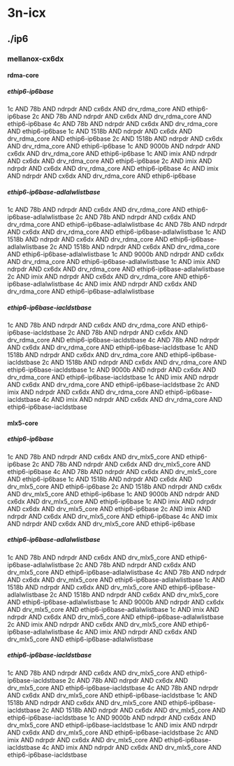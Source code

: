 # 3n-icx
## ./ip6
### mellanox-cx6dx
#### rdma-core
##### ethip6-ip6base
1c AND 78b AND ndrpdr AND cx6dx AND drv_rdma_core AND ethip6-ip6base
2c AND 78b AND ndrpdr AND cx6dx AND drv_rdma_core AND ethip6-ip6base
4c AND 78b AND ndrpdr AND cx6dx AND drv_rdma_core AND ethip6-ip6base
1c AND 1518b AND ndrpdr AND cx6dx AND drv_rdma_core AND ethip6-ip6base
2c AND 1518b AND ndrpdr AND cx6dx AND drv_rdma_core AND ethip6-ip6base
1c AND 9000b AND ndrpdr AND cx6dx AND drv_rdma_core AND ethip6-ip6base
1c AND imix AND ndrpdr AND cx6dx AND drv_rdma_core AND ethip6-ip6base
2c AND imix AND ndrpdr AND cx6dx AND drv_rdma_core AND ethip6-ip6base
4c AND imix AND ndrpdr AND cx6dx AND drv_rdma_core AND ethip6-ip6base
##### ethip6-ip6base-adlalwlistbase
1c AND 78b AND ndrpdr AND cx6dx AND drv_rdma_core AND ethip6-ip6base-adlalwlistbase
2c AND 78b AND ndrpdr AND cx6dx AND drv_rdma_core AND ethip6-ip6base-adlalwlistbase
4c AND 78b AND ndrpdr AND cx6dx AND drv_rdma_core AND ethip6-ip6base-adlalwlistbase
1c AND 1518b AND ndrpdr AND cx6dx AND drv_rdma_core AND ethip6-ip6base-adlalwlistbase
2c AND 1518b AND ndrpdr AND cx6dx AND drv_rdma_core AND ethip6-ip6base-adlalwlistbase
1c AND 9000b AND ndrpdr AND cx6dx AND drv_rdma_core AND ethip6-ip6base-adlalwlistbase
1c AND imix AND ndrpdr AND cx6dx AND drv_rdma_core AND ethip6-ip6base-adlalwlistbase
2c AND imix AND ndrpdr AND cx6dx AND drv_rdma_core AND ethip6-ip6base-adlalwlistbase
4c AND imix AND ndrpdr AND cx6dx AND drv_rdma_core AND ethip6-ip6base-adlalwlistbase
##### ethip6-ip6base-iacldstbase
1c AND 78b AND ndrpdr AND cx6dx AND drv_rdma_core AND ethip6-ip6base-iacldstbase
2c AND 78b AND ndrpdr AND cx6dx AND drv_rdma_core AND ethip6-ip6base-iacldstbase
4c AND 78b AND ndrpdr AND cx6dx AND drv_rdma_core AND ethip6-ip6base-iacldstbase
1c AND 1518b AND ndrpdr AND cx6dx AND drv_rdma_core AND ethip6-ip6base-iacldstbase
2c AND 1518b AND ndrpdr AND cx6dx AND drv_rdma_core AND ethip6-ip6base-iacldstbase
1c AND 9000b AND ndrpdr AND cx6dx AND drv_rdma_core AND ethip6-ip6base-iacldstbase
1c AND imix AND ndrpdr AND cx6dx AND drv_rdma_core AND ethip6-ip6base-iacldstbase
2c AND imix AND ndrpdr AND cx6dx AND drv_rdma_core AND ethip6-ip6base-iacldstbase
4c AND imix AND ndrpdr AND cx6dx AND drv_rdma_core AND ethip6-ip6base-iacldstbase
#### mlx5-core
##### ethip6-ip6base
1c AND 78b AND ndrpdr AND cx6dx AND drv_mlx5_core AND ethip6-ip6base
2c AND 78b AND ndrpdr AND cx6dx AND drv_mlx5_core AND ethip6-ip6base
4c AND 78b AND ndrpdr AND cx6dx AND drv_mlx5_core AND ethip6-ip6base
1c AND 1518b AND ndrpdr AND cx6dx AND drv_mlx5_core AND ethip6-ip6base
2c AND 1518b AND ndrpdr AND cx6dx AND drv_mlx5_core AND ethip6-ip6base
1c AND 9000b AND ndrpdr AND cx6dx AND drv_mlx5_core AND ethip6-ip6base
1c AND imix AND ndrpdr AND cx6dx AND drv_mlx5_core AND ethip6-ip6base
2c AND imix AND ndrpdr AND cx6dx AND drv_mlx5_core AND ethip6-ip6base
4c AND imix AND ndrpdr AND cx6dx AND drv_mlx5_core AND ethip6-ip6base
##### ethip6-ip6base-adlalwlistbase
1c AND 78b AND ndrpdr AND cx6dx AND drv_mlx5_core AND ethip6-ip6base-adlalwlistbase
2c AND 78b AND ndrpdr AND cx6dx AND drv_mlx5_core AND ethip6-ip6base-adlalwlistbase
4c AND 78b AND ndrpdr AND cx6dx AND drv_mlx5_core AND ethip6-ip6base-adlalwlistbase
1c AND 1518b AND ndrpdr AND cx6dx AND drv_mlx5_core AND ethip6-ip6base-adlalwlistbase
2c AND 1518b AND ndrpdr AND cx6dx AND drv_mlx5_core AND ethip6-ip6base-adlalwlistbase
1c AND 9000b AND ndrpdr AND cx6dx AND drv_mlx5_core AND ethip6-ip6base-adlalwlistbase
1c AND imix AND ndrpdr AND cx6dx AND drv_mlx5_core AND ethip6-ip6base-adlalwlistbase
2c AND imix AND ndrpdr AND cx6dx AND drv_mlx5_core AND ethip6-ip6base-adlalwlistbase
4c AND imix AND ndrpdr AND cx6dx AND drv_mlx5_core AND ethip6-ip6base-adlalwlistbase
##### ethip6-ip6base-iacldstbase
1c AND 78b AND ndrpdr AND cx6dx AND drv_mlx5_core AND ethip6-ip6base-iacldstbase
2c AND 78b AND ndrpdr AND cx6dx AND drv_mlx5_core AND ethip6-ip6base-iacldstbase
4c AND 78b AND ndrpdr AND cx6dx AND drv_mlx5_core AND ethip6-ip6base-iacldstbase
1c AND 1518b AND ndrpdr AND cx6dx AND drv_mlx5_core AND ethip6-ip6base-iacldstbase
2c AND 1518b AND ndrpdr AND cx6dx AND drv_mlx5_core AND ethip6-ip6base-iacldstbase
1c AND 9000b AND ndrpdr AND cx6dx AND drv_mlx5_core AND ethip6-ip6base-iacldstbase
1c AND imix AND ndrpdr AND cx6dx AND drv_mlx5_core AND ethip6-ip6base-iacldstbase
2c AND imix AND ndrpdr AND cx6dx AND drv_mlx5_core AND ethip6-ip6base-iacldstbase
4c AND imix AND ndrpdr AND cx6dx AND drv_mlx5_core AND ethip6-ip6base-iacldstbase